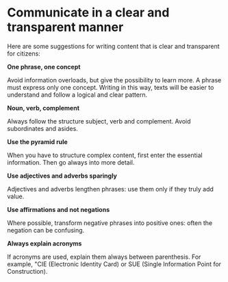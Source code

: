 # Communicate in a clear and transparent manner

Here are some suggestions for writing content that is clear and transparent for citizens:

**One phrase, one concept**

Avoid information overloads, but give the possibility to learn more. A phrase must express only one concept. Writing in this way, texts will be easier to understand and follow a logical and clear pattern.

**Noun, verb, complement**

Always follow the structure subject, verb and complement. Avoid subordinates and asides.

**Use the pyramid rule**

When you have to structure complex content, first enter the essential information. Then go always into more detail.

**Use adjectives and adverbs sparingly**

Adjectives and adverbs lengthen phrases: use them only if they truly add value.

**Use affirmations and not negations**

Where possible, transform negative phrases into positive ones: often the negation can be confusing.

**Always explain acronyms**

If acronyms are used, explain them always between parenthesis. For example, "CIE (Electronic Identity Card) or SUE (Single Information Point for Construction).